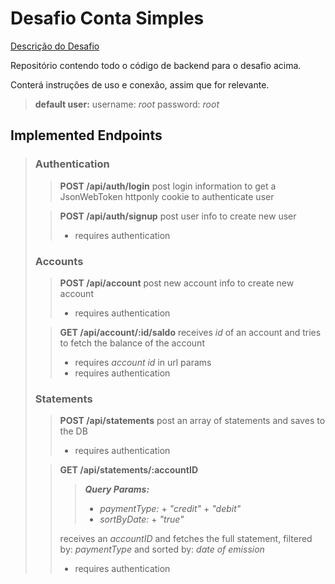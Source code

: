 # Desafio Conta Simples

[Descrição do Desafio](https://gitlab.com/desafio-conta-simples/developer#backend)

  

Repositório contendo todo o código de backend para o desafio acima.

Conterá instruções de uso e conexão, assim que for relevante.

  > **default user:**
  > username: *root*
  > password: *root*

  ## Implemented Endpoints
>  ### Authentication
>>
>>   **POST /api/auth/login**
>>  post login information to get a JsonWebToken httponly cookie to authenticate user
>
>> **POST /api/auth/signup**
>> post user info to create new user
>> - requires authentication
>
>  ### Accounts
>
>> **POST /api/account**
>> post new account info to create new account
>> - requires authentication
>
>> **GET /api/account/:id/saldo**
>> receives *id* of an account and tries to fetch the balance of the account
>> - requires *account id* in url params
>> - requires authentication
>
> ### Statements
> 
>> **POST /api/statements**
>> post an array of statements and saves to the DB
>> - requires authentication
>
>> **GET /api/statements/:accountID**
>>> ***Query Params:***
>>> + *paymentType:*
>>> 		+ *"credit"*
>>> 		+ *"debit"*
>>> + *sortByDate:*
>>> 		+ *"true"*
>>
>> receives an *accountID* and fetches the full statement, filtered by: *paymentType* and sorted by: *date of emission*
>> + requires authentication